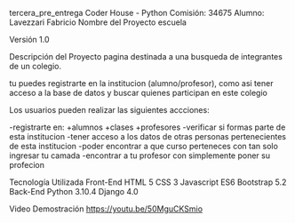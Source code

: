 tercera_pre_entrega Coder House - Python
Comisión: 34675
Alumno: Lavezzari Fabricio
Nombre del Proyecto
escuela

Versión
1.0

Descripción del Proyecto
pagina destinada a una busqueda de integrantes de un colegio.

tu puedes registrarte en la institucion (alumno/profesor), como asi tener acceso a la base de datos y buscar quienes participan en este colegio 

Los usuarios pueden realizar las siguientes accciones:

-registrarte en:
+alumnos
+clases
+profesores
-verificar si formas parte de esta institucion
-tener acceso a los datos de otras personas pertenecientes de esta institucion
-poder encontrar a que curso perteneces con tan solo ingresar tu camada
-encontrar a tu profesor con simplemente poner su profecion



Tecnología Utilizada
Front-End
HTML 5
CSS 3
Javascript ES6
Bootstrap 5.2
Back-End
Python 3.10.4
Django 4.0

Video Demostración
https://youtu.be/50MguCKSmio